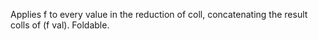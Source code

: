 Applies f to every value in the reduction of coll, concatenating the result
  colls of (f val). Foldable.